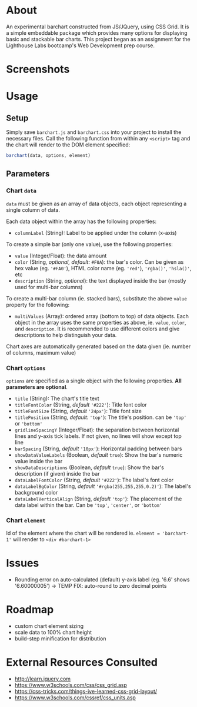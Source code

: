 # About
An experimental barchart constructed from JS/JQuery, using CSS Grid. It is a simple embeddable package which provides many options for displaying basic and stackable bar charts.
This project began as an assignment for the Lighthouse Labs bootcamp's Web Development prep course. 

# Screenshots

# Usage
## Setup
Simply save `barchart.js` and `barchart.css` into your project to install the necessary files.
Call the following function from within any `<script>` tag and the chart will render to the DOM element specified:

```javascript
barchart(data, options, element)
```

## Parameters
### Chart `data`
`data` must be given as an array of data objects, each object representing a single column of data. 

Each data object within the array has the following properties:
- `columnLabel` (String): Label to be applied under the column (x-axis)

To create a simple bar (only one value), use the following properties:
- `value` (Integer/Float): the data amount
- `color` (String, *optional, default:* `#F0A`): the bar's color. Can be given as hex value (eg. `'#FA0'`), HTML color name (eg. `'red'`), `'rgba()'`, `'hsla()'`, etc
- `description` (String, *optional*): the text displayed inside the bar (mostly used for multi-bar columns)

To create a multi-bar column (ie. stacked bars), substitute the above `value` property for the following:

- `multiValues` (Array): ordered array (bottom to top) of data objects. Each object in the array uses the same properties as above, ie. `value`, `color`, and `description`. It is recommended to use different colors and give descriptions to help distinguish your data.

Chart axes are automatically generated based on the data given (ie. number of columns, maximum value)


### Chart `options`
`options` are specified as a single object with the following properties. **All parameters are optional**.

- `title` (String): The chart's title text
- `titleFontColor` (String, *default* `'#222'`): Title font color
- `titleFontSize` (String, *default* `'24px'`): Title font size
- `titlePosition` (String, *default:* `'top'`): The title's position. can be `'top'` or `'bottom'`
- `gridlineSpacingY` (Integer/Float): the separation between horizontal lines and y-axis tick labels. If not given, no lines will show except top line
- `barSpacing` (String, *default* `'10px'`): Horizontal padding between bars
- `showDataValueLabels` (Boolean, *default* `true`): Show the bar's numeric value inside the bar
- `showDataDescriptions` (Boolean, *default* `true`): Show the bar's description (if given) inside the bar
- `dataLabelFontColor` (String, *default* `'#222'`): The label's font color
- `dataLabelBgColor` (String, *default* `'#rgba(255,255,255,0.2)'`): The label's background color
- `dataLabelVerticalAlign` (String, *default* `'top'`): The placement of the data label within the bar. Can be `'top'`, `'center'`, or `'bottom'`


### Chart `element`
Id of the element where the chart will be rendered
ie. `element = 'barchart-1'` will render to `<div #barchart-1>`

# Issues
- Rounding error on auto-calculated (default) y-axis label (eg. '6.6' shows '6.60000005') -> TEMP FIX: auto-round to zero decimal points

# Roadmap
- custom chart element sizing
- scale data to 100% chart height
- build-step minification for distribution

# External Resources Consulted
- http://learn.jquery.com
- https://www.w3schools.com/css/css_grid.asp
- https://css-tricks.com/things-ive-learned-css-grid-layout/
- https://www.w3schools.com/cssref/css_units.asp